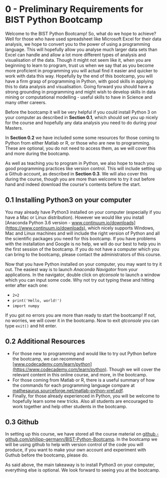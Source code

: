 0 - Preliminary Requirements for BIST Python Bootcamp  
=====================================================
  
Welcome to the BIST Python Bootcamp! So, what do we hope to achieve? Well for those who have used spreadsheet like Microsoft Excel for their data analysis, we hope to convert you to the power of using a programming language. This will hopefully allow you analyse much larger data sets than Excel can handle and allow a lot more different types of analysis and visualisation of the data. Though it might not seem like it, when you are beginning to learn to program, trust us when we say that as you become more proficient in programming you will actual find it easier and quicker to work with data this way. Hopefully by the end of this bootcamp, you will have a firm grasp of programming in Python, with good skills in applying this to data analysis and visualisation. Going forward you should have a strong grounding in programming and might wish to develop skills in data mining or computational modelling - useful skills to have in Science and many other careers.  

Before the bootcamp it will be very helpful if you could install Python 3 on your computer as described in **Section 0.1**, which should set you up nicely for the course and hopefully any data analysis you need to do during your Masters.  

In **Section 0.2** we have included some some resources for those coming to Python from either Matlab or R, or those who are new to programming. These are optional, you do not need to access them, as we will cover this and more during the bootcamp.  

As well as teaching you to program in Python, we also hope to teach you good programming practices like version control. This will include setting up a Github account, as described in **Section 0.3**. We will also cover this during the course, though you are more than welcome to try it out before hand and indeed download the course's contents before the start.  

0.1 Installing Python3 on your computer  
---------------------------------------

You may already have Python3 installed on your computer (especially if you have a Mac or Linux distribution). However we would like you install [Anaconda Python 3.6 version - www.continuum.io/downloads](https://www.continuum.io/downloads), which nicely supports Windows, Mac and Linux machines and will include the right version of Python and all the scientific packages you need for this bootcamp. If you have problems with the installation and Google is no help, we will do our best to help you in the first session of the bootcamp. If you do not have a computer which you can bring to the bootcamp, please contact the administrators of this course.  

Now that you have Python installed on your computer, you may want to try it out. The easiest way is to launch *Anaconda Navigator* from your applications. In the navigator, double click on *qtconsole* to launch a window which you can input some code. Why not try out typing these and hitting enter after each one:

+ `2+2`
+ `print('Hello, world!')`
+ `import numpy`

If you got no errors you are more than ready to start the bootcamp! If not, no worries, we will cover it in the bootcamp. Now to exit *qtconsole* you can type `exit()` and hit enter.  

0.2 Additional Resources  
------------------------

+ For those new to programming and would like to try out Python before the bootcamp, we can recommend [www.codecademy.com/learn/python](https://www.codecademy.com/learn/python). Though we will cover the relevant content in this online course, and more, in the bootcamp.
+ For those coming from Matlab or R, there is a useful summary of how the commands for each programming language compare at [mathesaurus.sourceforge.net/matlab-python-xref.pdf](http://mathesaurus.sourceforge.net/matlab-python-xref.pdf).
+ Finally, for those already experienced in Python, you will be welcome to hopefully learn some new tricks. Also all students are encouraged to work together and help other students in the bootcamp.

0.3 Github  
------------------------

In setting up this course, we have stored all the course material on [github - github.com/philipp-germann/BIST-Python-Bootcamp](https://github.com/philipp-germann/BIST-Python-Bootcamp). In the bootcamp we will be using github to help with version control of the code you will produce, if you want to make your own account and experiment with Guthub before the bootcamp, please do.  
  
  
As said above, the main takeaway is to install Python3 on your computer, everything else is optional. We look forward to seeing you at the bootcamp.